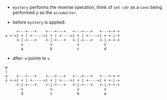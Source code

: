 - `mystery` performs the reverse operation, think of `set-cdr` as a `cons` being performed y as the `accumaltor`.

- before `mystery` is applied:
```
     +---+---+    +---+---+   +---+---+   +---+-+-+
v +->| + | +----->| + | +---->| + | +---->| + +-|-+
     +-|-+---+    +-|-+---+   +-|-+---+   +-|-+-+-+
       v            v           v           v 
       a            b           c           d
```

- after: `w` points to `v`
```
w
|
v    +---+---+    +---+---+   +---+---+   +---+-+-+
v +->| + | +----->| + | +---->| + | +---->| + +-|-+
     +-|-+---+    +-|-+---+   +-|-+---+   +-|-+-+-+
       v            v           v           v 
       d            c           b           a 
```
